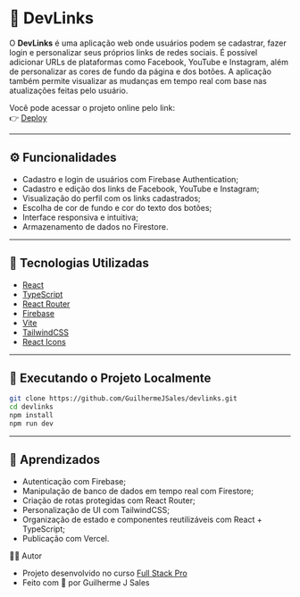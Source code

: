 # 🔗 DevLinks

O **DevLinks** é uma aplicação web onde usuários podem se cadastrar, fazer login e personalizar seus próprios links de redes sociais. É possível adicionar URLs de plataformas como Facebook, YouTube e Instagram, além de personalizar as cores de fundo da página e dos botões. A aplicação também permite visualizar as mudanças em tempo real com base nas atualizações feitas pelo usuário.

Você pode acessar o projeto online pelo link:  
👉 [Deploy](https://devlinks-five-mu.vercel.app/)

---

## ⚙️ Funcionalidades

- Cadastro e login de usuários com Firebase Authentication;
- Cadastro e edição dos links de Facebook, YouTube e Instagram;
- Visualização do perfil com os links cadastrados;
- Escolha de cor de fundo e cor do texto dos botões;
- Interface responsiva e intuitiva;
- Armazenamento de dados no Firestore.

---

## 🚀 Tecnologias Utilizadas

- [React](https://reactjs.org/)
- [TypeScript](https://www.typescriptlang.org/)
- [React Router](https://reactrouter.com/)
- [Firebase](https://firebase.google.com/)
- [Vite](https://vitejs.dev/)
- [TailwindCSS](https://tailwindcss.com/)
- [React Icons](https://react-icons.github.io/react-icons/)

---

## 🧪 Executando o Projeto Localmente

```bash
git clone https://github.com/GuilhermeJSales/devlinks.git
cd devlinks
npm install
npm run dev
```

---

## 🧠 Aprendizados

- Autenticação com Firebase;
- Manipulação de banco de dados em tempo real com Firestore;
- Criação de rotas protegidas com React Router;
- Personalização de UI com TailwindCSS;
- Organização de estado e componentes reutilizáveis com React + TypeScript;
- Publicação com Vercel.

🙋‍♂️ Autor
- Projeto desenvolvido no curso [Full Stack Pro](https://sujeitoprogramador.com/fullstackpro/?ref=R87195062M)
- Feito com 💙 por Guilherme J Sales
